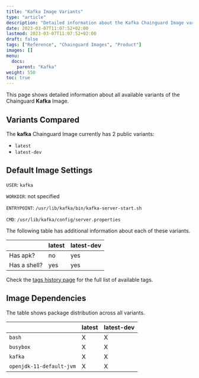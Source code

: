 ```yaml
---
title: "Kafka Image Variants"
type: "article"
description: "Detailed information about the Kafka Chainguard Image variants"
date: 2023-03-07T11:07:52+02:00
lastmod: 2023-03-07T11:07:52+02:00
draft: false
tags: ["Reference", "Chainguard Images", "Product"]
images: []
menu:
  docs:
    parent: "Kafka"
weight: 550
toc: true
---
```


This page shows detailed information about all available variants of the Chainguard **Kafka** Image.

## Variants Compared
The **kafka** Chainguard Image currently has 2 public variants: 

- `latest`
- `latest-dev`

## Default Image Settings
`USER`:		`kafka`

`WORKDIR`:	not specified

`ENTRYPOINT`:	`/usr/lib/kafka/bin/kafka-server-start.sh`

`CMD`:		`/usr/lib/kafka/config/server.properties`

The following table has additional information about each of these variants.

|              | latest | latest-dev |
|--------------|--------|------------|
| Has apk?     | no     | yes        |
| Has a shell? | yes    | yes        |

Check the [tags history page](/chainguard/chainguard-images/reference/kafka/tags_history/) for the full list of available tags.
## Image Dependencies
The table shows package distribution across all variants.

|                          | latest | latest-dev |
|--------------------------|--------|------------|
| `bash`                   | X      | X          |
| `busybox`                | X      | X          |
| `kafka`                  | X      | X          |
| `openjdk-11-default-jvm` | X      | X          |
